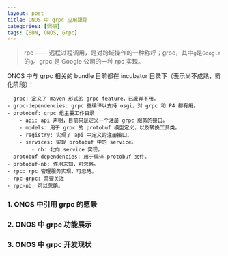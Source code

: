 ```yaml
---
layout: post
title: ONOS 中 grpc 应用跟踪
categories: [调研]
tags: [SDN, ONOS, Grpc]
---
```


> rpc —— 远程过程调用，是对跨域操作的一种称呼；grpc，其中`g`是`Google`的`g`。grpc 是 Google 公司的一种 rpc 实现。

<!--more-->

ONOS 中与 grpc 相关的 bundle 目前都在 incubator 目录下（表示尚不成熟，孵化阶段）：

```
- grpc: 定义了 maven 形式的 grpc feature，已废弃不用。
- grpc-dependencies: grpc 重编译以支持 osgi，对 grpc 和 P4 都有用。
- protobuf: grpc 组主要工作目录
	- api: api 声明，目前只是定义一个注册 grpc 服务的接口。
	- models: 用于 grpc 的 protobuf 模型定义，以及转换工具类。
	- registry: 实现了 api 中定义的注册接口。
	- services: 实现 protobuf 中的 service。
		- nb: 北向 service 实现。
- protobuf-dependencies: 用于编译 protobuf 文件。
- protobuf-nb: 作用未知，可忽略。
- rpc: rpc 管理服务实现，可忽略。
- rpc-grpc: 需要关注
- rpc-nb: 可以忽略。
```

### 1. ONOS 中引用 grpc 的愿景



### 2. ONOS 中 grpc 功能展示

### 3. ONOS 中 grpc 开发现状
